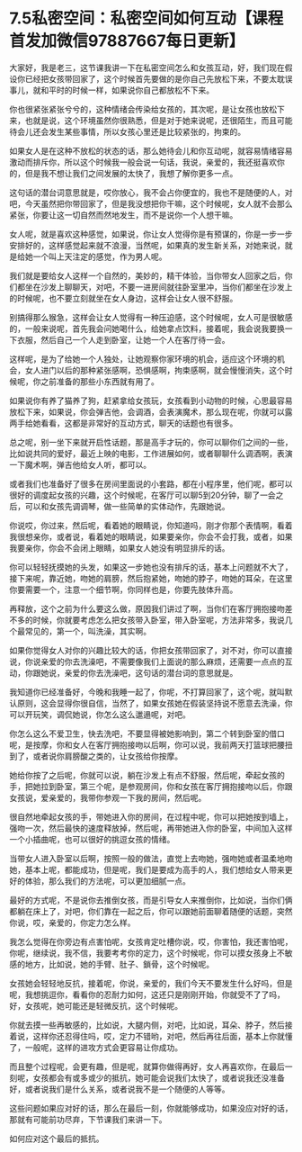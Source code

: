 # 7.5私密空间：私密空间如何互动【课程首发加微信97887667每日更新】

大家好，我是老三，这节课我讲一下在私密空间怎么和女孩互动，好，我们现在假设你已经把女孩带回家了，这个时候首先要做的是你自己先放松下来，不要太耽误事儿，就和平时的时候一样，如果说你自己都放松不下来。

你也很紧张紧张兮兮的，这种情绪会传染给女孩的，其次呢，是让女孩也放松下来，也就是说，这个环境虽然你很熟悉，但是对于她来说呢，还很陌生，而且可能待会儿还会发生某些事情，所以女孩心里还是比较紧张的，拘束的。

如果女人是在这种不放松的状态的话，那么她待会儿和你互动呢，就容易情绪容易激动而排斥你，所以这个时候我一般会说一句话，我说，亲爱的，我还挺喜欢你的，但是我不想让我们之间发展的太快了，我想了解你更多一点。

这句话的潜台词意思就是，哎你放心，我不会占你便宜的，我也不是随便的人，对吧，今天虽然把你带回家了，但是我没想把你干嘛，这个时候呢，女人就不会那么紧张，你要让这一切自然而然地发生，而不是说你一个人想干嘛。

女人呢，就是喜欢这种感觉，如果说，你让女人觉得你是有预谋的，你是一步一步安排好的，这样感觉起来就不浪漫，当然呢，如果真的发生新关系，对她来说，就是给她一个叫上天注定的感觉，作为男人呢。

我们就是要给女人这样一个自然的，美妙的，精干体验，当你带女人回家之后，你们都坐在沙发上聊聊天，对吧，不要一进房间就往卧室里冲，当你们都坐在沙发上的时候呢，也不要立刻就坐在女人身边，这样会让女人很不舒服。

别搞得那么猴急，这样会让女人觉得有一种压迫感，这个时候呢，女人可是很敏感的，一般来说呢，首先我会问她喝什么，给她拿点饮料，接着呢，我会说我要换一下衣服，然后自己一个人走到卧室，让她一个人在客厅待一会。

这样呢，是为了给她一个人独处，让她观察你家环境的机会，适应这个环境的机会，女人进门以后的那种紧张感啊，恐惧感啊，拘束感啊，就会慢慢消失，这个时候呢，你之前准备的那些小东西就有用了。

如果说你有养了猫养了狗，赶紧拿给女孩玩，女孩看到小动物的时候，心思最容易放松下来，如果说，你会弹吉他，会调酒，会表演魔术，那么现在呢，你就可以露两手给她看看，这都是非常好的互动方式，聊天的话题也有很多。

总之呢，别一坐下来就开启性话题，那是高手才玩的，你可以聊你们之间的一些，比如说共同的爱好，最近上映的电影，工作进展如何，或者聊聊什么调酒啊，表演一下魔术啊，弹吉他给女人听，都可以。

或者我们也准备好了很多在房间里面说的小套路，都在小程序里，他们呢，都可以很好的调度起女孩的兴趣，这个时候呢，在客厅可以聊5到20分钟，聊了一会之后，可以和女孩先调调琴，做一些简单的实体动作，先跟她说。

你说哎，你过来，然后呢，看着她的眼睛说，你知道吗，刚才你那个表情啊，看着我很想亲你，或者说，看着她的眼睛说，如果要亲你，你会不会打我，或者，如果我要亲你，你会不会闭上眼睛，如果女人她没有明显排斥的话。

你可以轻轻抚摸她的头发，如果这一步她也没有排斥的话，基本上问题就不大了，接下来呢，靠近她，吻她的肩膀，然后抱紧她，吻她的脖子，吻她的耳朵，在这里你要需要一个，注意一个细节啊，你同样也是，你要先肢体升高。

再释放，这个之前为什么要这么做，原因我们讲过了啊，当你们在客厅拥抱接吻差不多的时候，你就要考虑怎么把女孩带入卧室，带入卧室呢，方法非常多，我说几个最常见的，第一个，叫洗澡，其实啊。

如果你觉得女人对你的兴趣比较大的话，你把女孩带回家了，对不对，你可以直接说，你说亲爱的你去洗澡吧，不需要像我们上面说的那么麻烦，还需要一点点的互动，你跟她说，亲爱的你去洗澡吧，这句话的潜台词的意思就是。

我知道你已经准备好，今晚和我睡一起了，你呢，不打算回家了，这个呢，就叫默认原则，这会显得你很自信，当然了，如果女孩她在假装坚持说不愿意去洗澡，你可以开玩笑，调侃她说，你怎么这么邋遢呢，对吧。

你怎么这么不爱卫生，快去洗吧，不要显得被她影响到，第二个转到卧室的借口呢，是按摩，你和女人在客厅拥抱接吻以后啊，你可以说，我前两天打篮球把腰扭到了，或者说你肩膀酸之类的，让女孩给你按摩。

她给你按了之后呢，你就可以说，躺在沙发上有点不舒服，然后呢，牵起女孩的手，把她拉到卧室，第三个呢，是参观房间，你和女孩在客厅拥抱接吻以后，你跟女孩说，爱亲爱的，我带你参观一下我的房间，然后呢。

很自然地牵起女孩的手，带她进入你的房间，在过程中呢，你可以把她按到墙上，强吻一次，然后最快的速度释放掉，然后呢，再带她进入你的卧室，中间加入这样一个小插曲呢，也可以很好的挑逗女孩的情绪。

当带女人进入卧室以后啊，按照一般的做法，直觉上去吻她，强吻她或者温柔地吻她，基本上呢，都能成功，但是呢，我们是要成为高手的人，我们想给女人带来更好的体验，那么我们的方法呢，可以更加细腻一点。

最好的方式呢，不是说你去推倒女孩，而是引导女人来推倒你，比如说，当你们俩都躺在床上了，对吧，你们靠在一起之后，你可以跟她前面聊着随便的话题，突然你说，哎，亲爱的，你定力怎么样。

我怎么觉得在你旁边有点害怕呢，女孩肯定吐槽你说，哎，你害怕，我还害怕呢，你呢，继续说，我不信，我要考考你的定力，这个时候呢，你可以摸女孩身上不敏感的地方，比如说，她的手臂、肚子、鎖骨，这个时候呢。

女孩她会轻轻地反抗，接着呢，你说，亲爱的，我们今天不要发生什么好吗，但是呢，我想挑逗你，看看你的忍耐力如何，这还只是刚刚开始，你就受不了了吗，好，女孩呢，她可能还是轻微反抗，这个时候呢。

你就去摸一些再敏感的，比如说，大腿内侧，对吧，比如说，耳朵、脖子，然后接着说，这样你还忍得住吗，哎，定力不错哟，对吧，然后再往后面，基本上你就懂了，一般呢，这样的进攻方式会更容易让你成功。

而且整个过程呢，会更有趣，但是呢，就算你做得再好，女人再喜欢你，在最后一刻呢，女孩都会有或多或少的抵抗，她可能会说我们太快了，或者说我还没准备好，或者说我们是什么关系，或者说我不是一个随便的人等等。

这些问题如果应对好的话，那么在最后一刻，你就能够成功，如果没应对好的话，那就有可能前功尽弃，下节课我们来讲一下。

如何应对这个最后的抵抗。